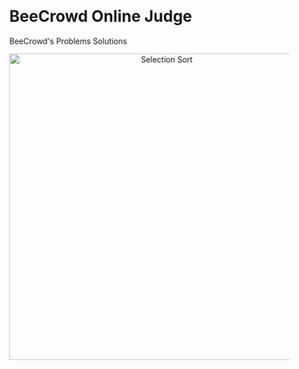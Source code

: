 # BeeCrowd Online Judge
BeeCrowd's Problems Solutions

<p align="center">
  <img class="gatsby-resp-image-image" src="https://www.beecrowd.com.br/home/wp-content/uploads/2021/08/beecrowd__roxoHorClean-small-PNG-1.png" width="550" title="Selection Sort">
</p>

